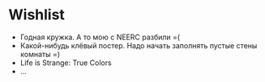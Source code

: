 # Wishlist

* Годная кружка. А то мою с NEERC разбили =(
* Какой-нибудь клёвый постер. Надо начать заполнять пустые стены комнаты =)
* Life is Strange: True Colors
* ...
